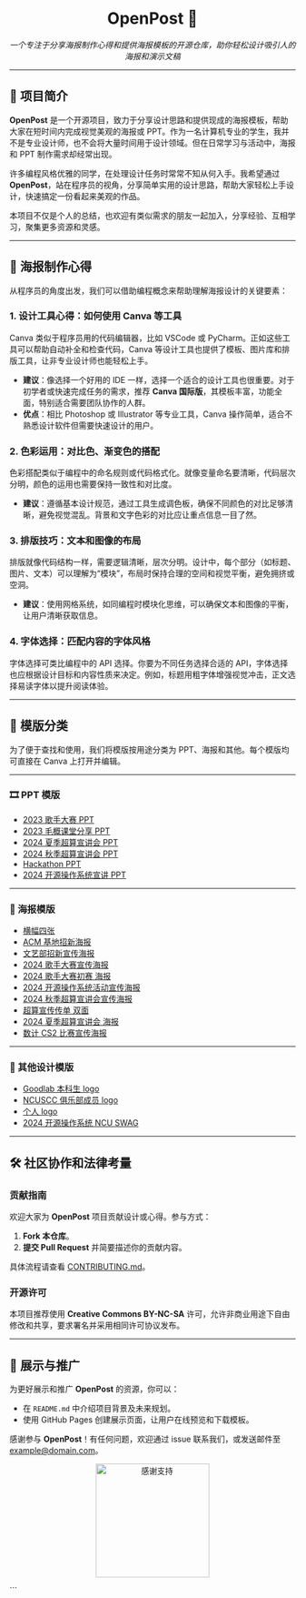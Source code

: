 <h1 align="center">OpenPost 🎨</h1>

<p align="center">
  <i>一个专注于分享海报制作心得和提供海报模板的开源仓库，助你轻松设计吸引人的海报和演示文稿</i>
</p>

---

## 🌟 项目简介

**OpenPost** 是一个开源项目，致力于分享设计思路和提供现成的海报模板，帮助大家在短时间内完成视觉美观的海报或 PPT。作为一名计算机专业的学生，我并不是专业设计师，也不会将大量时间用于设计领域。但在日常学习与活动中，海报和 PPT 制作需求却经常出现。

许多编程风格优雅的同学，在处理设计任务时常常不知从何入手。我希望通过 **OpenPost**，站在程序员的视角，分享简单实用的设计思路，帮助大家轻松上手设计，快速搞定一份看起来美观的作品。

本项目不仅是个人的总结，也欢迎有类似需求的朋友一起加入，分享经验、互相学习，聚集更多资源和灵感。

---

## 🌈 海报制作心得

从程序员的角度出发，我们可以借助编程概念来帮助理解海报设计的关键要素：

### 1. **设计工具心得：如何使用 Canva 等工具**

Canva 类似于程序员用的代码编辑器，比如 VSCode 或 PyCharm。正如这些工具可以帮助自动补全和检查代码，Canva 等设计工具也提供了模板、图片库和排版工具，让非专业设计师也能轻松上手。

- **建议**：像选择一个好用的 IDE 一样，选择一个适合的设计工具也很重要。对于初学者或快速完成任务的需求，推荐 **Canva 国际版**，其模板丰富，功能全面，特别适合需要团队协作的人群。
- **优点**：相比 Photoshop 或 Illustrator 等专业工具，Canva 操作简单，适合不熟悉设计软件但需要快速设计的用户。

### 2. **色彩运用：对比色、渐变色的搭配**

色彩搭配类似于编程中的命名规则或代码格式化。就像变量命名要清晰，代码层次分明，颜色的运用也需要保持一致性和对比度。

- **建议**：遵循基本设计规范，通过工具生成调色板，确保不同颜色的对比足够清晰，避免视觉混乱。背景和文字色彩的对比应让重点信息一目了然。

### 3. **排版技巧：文本和图像的布局**

排版就像代码结构一样，需要逻辑清晰，层次分明。设计中，每个部分（如标题、图片、文本）可以理解为“模块”，布局时保持合理的空间和视觉平衡，避免拥挤或空洞。

- **建议**：使用网格系统，如同编程时模块化思维，可以确保文本和图像的平衡，让用户清晰获取信息。

### 4. **字体选择：匹配内容的字体风格**

字体选择可类比编程中的 API 选择。你要为不同任务选择合适的 API，字体选择也应根据设计目标和内容性质来决定。例如，标题用粗字体增强视觉冲击，正文选择易读字体以提升阅读体验。

---

## 📂 模版分类

为了便于查找和使用，我们将模版按用途分类为 PPT、海报和其他。每个模版均可直接在 Canva 上打开并编辑。

---

### 🎞️ PPT 模版

- [2023 歌手大赛 PPT](https://www.canva.cn/design/DAGSsMqShUQ/lC68FFJL_RZc6qf7Q0M_8w/view?utm_content=DAGSsMqShUQ&utm_campaign=designshare&utm_medium=link&utm_source=publishsharelink&mode=preview)
- [2023 毛概课堂分享 PPT](https://www.canva.cn/design/DAGPq00V7qw/07OphCbFngpFrBn-hKpzBA/view?utm_content=DAGPq00V7qw&utm_campaign=designshare&utm_medium=link&utm_source=publishsharelink&mode=preview)
- [2024 夏季超算宣讲会 PPT](https://www.canva.com/design/DAGMNoN9f5g/2v0a0ScCvkDkn3LzLHX5Aw/view?utm_content=DAGMNoN9f5g&utm_campaign=designshare&utm_medium=link&utm_source=publishsharelink&mode=preview)
- [2024 秋季超算宣讲会 PPT](https://www.canva.com/design/DAGRM9AnbIc/VA1eSpX-cGtI_JFp7fG1kw/view?utm_content=DAGRM9AnbIc&utm_campaign=designshare&utm_medium=link&utm_source=publishsharelink&mode=preview)
- [Hackathon PPT](https://www.canva.com/design/DAGDrYnaHT4/ryv0c4PrWAxVswZE_5uL_A/view?utm_content=DAGDrYnaHT4&utm_campaign=designshare&utm_medium=link&utm_source=publishsharelink&mode=preview)
- [2024 开源操作系统宣讲 PPT](https://www.canva.com/design/DAGRue_leQE/VFXOncgibY5KvzKR7osPqg/view?utm_content=DAGRue_leQE&utm_campaign=designshare&utm_medium=link&utm_source=publishsharelink&mode=preview)

---

### 📢 海报模版

- [横幅四张](https://www.canva.cn/design/DAFtfULmPCY/wSsPy-wCc1VnmO91Mod-lw/view?utm_content=DAFtfULmPCY&utm_campaign=designshare&utm_medium=link&utm_source=publishsharelink&mode=preview)
- [ACM 基地招新海报](https://www.canva.cn/design/DAFt88MHSh0/SxkvdeJMmHmtoxGTMii4iA/view?utm_content=DAFt88MHSh0&utm_campaign=designshare&utm_medium=link&utm_source=publishsharelink&mode=preview)
- [文艺部招新宣传海报](https://www.canva.cn/design/DAGSsE9Jb9w/gNzgPbqTpisvFvfczGxd9A/view?utm_content=DAGSsE9Jb9w&utm_campaign=designshare&utm_medium=link&utm_source=publishsharelink&mode=preview)
- [2024 歌手大赛宣传海报](https://www.canva.cn/design/DAGBVvpKKo0/3GoTiIZc-dzohUepoMNj-A/view?utm_content=DAGBVvpKKo0&utm_campaign=designshare&utm_medium=link&utm_source=publishsharelink&mode=preview)
- [2024 歌手大赛初赛 海报](https://www.canva.cn/design/DAF_S6UHohs/C7G-sZN7zt3vEXLMWgYMYw/view?utm_content=DAF_S6UHohs&utm_campaign=designshare&utm_medium=link&utm_source=publishsharelink&mode=preview)
- [2024 开源操作系统活动宣传海报](https://www.canva.com/design/DAGRotLzhAs/EbDu7nDGezuVwGszvh1u5Q/view?utm_content=DAGRotLzhAs&utm_campaign=designshare&utm_medium=link&utm_source=publishsharelink&mode=preview)
- [2024 秋季超算宣讲会宣传海报](https://www.canva.com/design/DAGREm0GxW4/Neluibsp8hKnZ3Vzahpn_g/view?utm_content=DAGREm0GxW4&utm_campaign=designshare&utm_medium=link&utm_source=publishsharelink&mode=preview)
- [超算宣传传单 双面](https://www.canva.com/design/DAGNUjj66gM/Yr5BAagaybCY70xSqKvkHQ/view?utm_content=DAGNUjj66gM&utm_campaign=designshare&utm_medium=link&utm_source=publishsharelink&mode=preview)
- [2024 夏季超算宣讲会 海报](https://www.canva.com/design/DAGREv0ss4c/RITf3oPKRTggCNNog-rYeA/view?utm_content=DAGREv0ss4c&utm_campaign=designshare&utm_medium=link&utm_source=publishsharelink&mode=preview)
- [数计 CS2 比赛宣传海报](https://www.canva.com/design/DAFxVIV_pFQ/1zUSnqjDUdLEw7c2gfaRRw/edit?utm_content=DAFxVIV_pFQ&utm_campaign=designshare&utm_medium=link2&utm_source=sharebutton)

---

### 🎨 其他设计模版

- [Goodlab 本科生 logo](https://www.canva.com/design/DAGNiP4BprQ/5LxigPRMlScM4Yi7iySk6A/view?utm_content=DAGNiP4BprQ&utm_campaign=designshare&utm_medium=link&utm_source=publishsharelink&mode=preview)
- [NCUSCC 俱乐部成员 logo](https://www.canva.com/design/DAGMyXPt9PI/u4enrn9ofwTRwV4l3u8Nfw/view?utm_content=DAGMyXPt9PI&utm_campaign=designshare&utm_medium=link&utm_source=publishsharelink&mode=preview)
- [个人 logo](https://www.canva.com/design/DAGHO7qrST4/xmTs_UBTwiVADH7aWQ9G1g/edit?utm_content=DAGHO7qrST4&utm_campaign=designshare&utm_medium=link2&utm_source=sharebutton)
- [2024 开源操作系统 NCU SWAG](https://www.canva.com/design/DAGSmPO4Aik/rfh46NtzBQ_G2nvYNRh2PA/view?utm_content=DAGSmPO4Aik&utm_campaign=designshare&utm_medium=link&utm_source=publishsharelink&mode=preview)

---

## 🛠️ 社区协作和法律考量

### 贡献指南

欢迎大家为 **OpenPost** 项目贡献设计或心得。参与方式：

1. **Fork 本仓库**。
2. **提交 Pull Request** 并简要描述你的贡献内容。

具体流程请查看 [CONTRIBUTING.md](./CONTRIBUTING.md)。

### 开源许可

本项目推荐使用 **Creative Commons BY-NC-SA** 许可，允许非商业用途下自由修改和共享，要求署名并采用相同许可协议发布。

---

## 🎉 展示与推广

为更好展示和推广 **OpenPost** 的资源，你可以：

- 在 `README.md` 中介绍项目背景及未来规划。
- 使用 GitHub Pages 创建展示页面，让用户在线预览和下载模板。

感谢参与 **OpenPost**！有任何问题，欢迎通过 issue 联系我们，或发送邮件至 example@domain.com。

<p align="center">
  <img src="https://link-to-footer-image.com" width="200" alt="感谢支持" />
</p>
```

